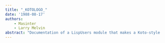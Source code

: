 ```yaml
---
title: "_KOTOLOGO_"
date: '1988-08-17'
authors: 
    - Masinter
    - Larry Melvin
abstract: "Documentation of a LispUsers module that makes a Koto-style logo window."
---
```


